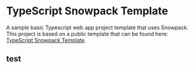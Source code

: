 # TypeScript Snowpack Template

A sample basic Typescript web app project template that uses Snowpack. This project is based on a public template that can be found here: [TypeScript Snowpack Template](https://github.com/devshareacademy/typescript-snowpack-template).

## test
